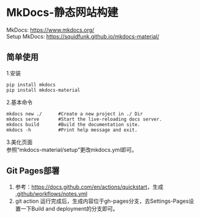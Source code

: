 # MkDocs-静态网站构建
MkDocs: <https://www.mkdocs.org/>    
Setup MkDocs: <https://squidfunk.github.io/mkdocs-material/> 


## 简单使用
1.安装
```
pip install mkdocs
pip install mkdocs-material
```
2.基本命令
```
mkdocs new ./      #Create a new project in ./ Dir
mkdocs serve       #Start the live-reloading docs server.
mkdocs build       #Build the documentation site.
mkdocs -h          #Print help message and exit.
```
3.美化页面  
参照“mkdocs-material/setup”更改mkdocs.yml即可。


## Git Pages部署
1. 参考：<https://docs.github.com/en/actions/quickstart>，生成 [.github/workflows/notes.yml](https://github.com/Jiarong-L/notes/blob/main/.github/workflows/notes.yml)
2. git action 运行完成后，生成内容位于gh-pages分支，去Settings-Pages设置一下Build and deployment的分支即可。


